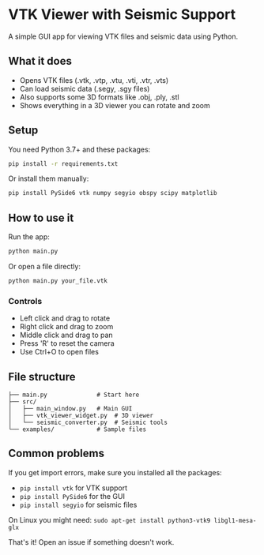 # VTK Viewer with Seismic Support

A simple GUI app for viewing VTK files and seismic data using Python.

## What it does

- Opens VTK files (.vtk, .vtp, .vtu, .vti, .vtr, .vts)
- Can load seismic data (.segy, .sgy files)
- Also supports some 3D formats like .obj, .ply, .stl
- Shows everything in a 3D viewer you can rotate and zoom

## Setup

You need Python 3.7+ and these packages:

```bash
pip install -r requirements.txt
```

Or install them manually:
```bash
pip install PySide6 vtk numpy segyio obspy scipy matplotlib
```

## How to use it

Run the app:
```bash
python main.py
```

Or open a file directly:
```bash
python main.py your_file.vtk
```

### Controls
- Left click and drag to rotate
- Right click and drag to zoom
- Middle click and drag to pan
- Press 'R' to reset the camera
- Use Ctrl+O to open files

## File structure

```
├── main.py              # Start here
├── src/
│   ├── main_window.py   # Main GUI
│   ├── vtk_viewer_widget.py  # 3D viewer
│   └── seismic_converter.py  # Seismic tools
└── examples/            # Sample files
```

## Common problems

If you get import errors, make sure you installed all the packages:
- `pip install vtk` for VTK support
- `pip install PySide6` for the GUI
- `pip install segyio` for seismic files

On Linux you might need: `sudo apt-get install python3-vtk9 libgl1-mesa-glx`

That's it! Open an issue if something doesn't work. 